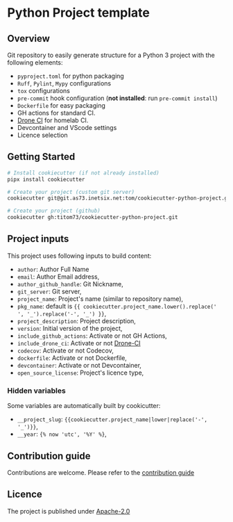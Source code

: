 # Python Project template

## Overview

Git repository to easily generate structure for a Python 3 project with the following elements:

- `pyproject.toml` for python packaging
- `Ruff`, `Pylint`, `Mypy` configurations
- `tox` configurations
- `pre-commit` hook configuration (__not installed__: run `pre-commit install`)
- `Dockerfile` for easy packaging
- GH actions for standard CI.
- [Drone CI](https://www.drone.io/) for homelab CI.
- Devcontainer and VScode settings
- Licence selection

## Getting Started

```bash
# Install cookiecutter (if not already installed)
pipx install cookiecutter

# Create your project (custom git server)
cookiecutter git@git.as73.inetsix.net:tom/cookiecutter-python-project.git

# Create your project (github)
cookiecutter gh:titom73/cookiecutter-python-project.git
```

## Project inputs

This project uses following inputs to build content:

- `author`: Author Full Name
- `email`: Author Email address,
- `author_github_handle`: Git Nickname,
- `git_server`: Git server,
- `project_name`: Project's name (similar to repository name),
- `pkg_name`: default is `{{ cookiecutter.project_name.lower().replace(' ', '_').replace('-', '_') }}`,
- `project_description`: Project description,
- `version`: Initial version of the project,
- `include_github_actions`: Activate or not GH Actions,
- `include_drone_ci`: Activate or not [Drone-CI](https://www.drone.io/)
- `codecov`: Activate or not Codecov,
- `dockerfile`: Activate or not Dockerfile,
- `devcontainer`: Activate or not Devcontainer,
- `open_source_license`: Project's licence type,

### Hidden variables

Some variables are automatically built by cookicutter:

- `__project_slug`: `{{cookiecutter.project_name|lower|replace('-', '_')}}`,
- `__year`: `{% now 'utc', '%Y' %}`,

## Contribution guide

Contributions are welcome. Please refer to the [contribution guide](./CONTRIBUTING.md)

## Licence

The project is published under [Apache-2.0](./LICENSE)

